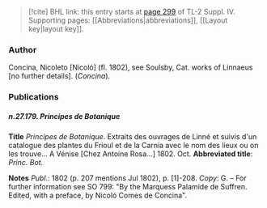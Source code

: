 > [!cite] BHL link: this entry starts at [page 299](https://www.biodiversitylibrary.org/item/103860#page/309/mode/1up) of TL-2 Suppl. IV.
> Supporting pages: [[Abbreviations|abbreviations]], [[Layout key|layout key]].

### Author

Concina, Nicoleto \[Nicoló\] (fl. 1802), see Soulsby, Cat. works of Linnaeus \[no further details\]. (*Concina*).

### Publications

##### n.27.179. Principes de Botanique

**Title**
*Principes de Botanique*. Extraits des ouvrages de Linné et suivis d'un catalogue des plantes du Frioul et de la Carnia avec le nom des lieux ou on les trouve... A Vénise \[Chez Antoine Rosa...\] 1802. Oct.
**Abbreviated title**: *Princ. Bot.*

**Notes**
*Publ*.: 1802 (p. 207 mentions Jul 1802), p. \[1\]-208. *Copy*: G. – For further information see SO 799: "By the Marquess Palamide de Suffren. Edited, with a preface, by Nicoló Comes de Concina".

